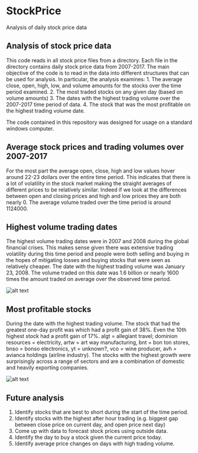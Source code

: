 # StockPrice
Analysis of daily stock price data

## Analysis of stock price data

This code reads in all stock price files from a directory.  Each file in the directory contains daily stock price data from 2007-2017.  The main objective of the code is to read in the data into different structures that can be used for analysis.  In particular, the analysis examines:
	1. The average close, open, high, low, and volume amounts for the stocks over the time period examined.
	2. The most traded stocks on any given day (based on volume amounts)
	3. The dates with the highest trading volume over the 2007-2017 time period of data.
	4. The stock that was the most profitable on the highest trading volume date.
	
The code contained in this repository was designed for usage on a standard windows computer.
	
## Average stock prices and trading volumes over 2007-2017

For the most part the average open, close, high and low values hover around 22-23 dollars over the entire time period.  This indicates that there is a lot of volatility in the stock market making the straight averages of different prices to be relatively similar.  Indeed if we look at the differences between open and closing prices and high and low prices they are both nearly 0.  The average volume traded over the time period is around 1124000.

## Highest volume trading dates

The highest volume trading dates were in 2007 and 2008 during the global financial crises.  This makes sense given there was extensive trading volatility during this time period and people were both selling and buying in the hopes of mitigating losses and buying stocks that were seen as relatively cheaper.  The date with the highest trading volume was January 23, 2008.  The volume traded on this date was 1.6 billion or nearly 1600 times the amount traded on average over the observed time period.

![alt text]([url/images/HighVolumeDays.png] "High Volume")


## Most profitable stocks

During the date with the highest trading volume.  The stock that had the greatest one-day profit was which had a profit gain of 38%.  Even the 10th highest stock had a profit gain of 17%.  algt = allegiant travel; dominion resources = electricity, artw = art way manufacturing, bnt = bon ton stores, bnso = bonso electronics, yt = unknown?, vco = wine producer, avh = avianca holdings (airline industry).  The stocks with the highest growth were surprisingly across a range of sectors and are a combination of domestic and heavily exporting companies.

![alt text]([url/images/HighGrowthStocks.png] "High Growth")

## Future analysis

1. Identify stocks that are best to short during the start of the time period.
2. Identify stocks with the highest after hour trading (e.g. biggest gap between close price on current day, and open price next day)
3. Come up with data to forecast stock prices using outside data.
4. Identify the day to buy a stock given the current price today.
5. Identify average price changes on days with high trading volume.
